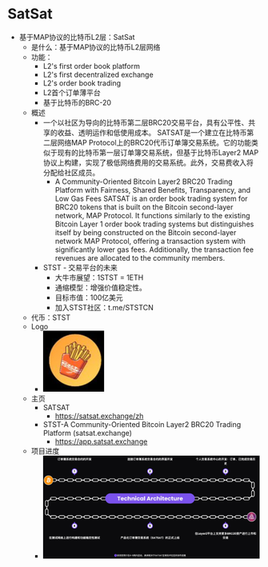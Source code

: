 # SatSat

* 基于MAP协议的比特币L2层：SatSat 
  * 是什么：基于MAP协议的比特币L2层网络 
  * 功能： 
    * L2's first order book platform 
    * L2's first decentralized exchange 
    * L2's order book trading 
    * L2首个订单薄平台 
    * 基于比特币的BRC-20 
  * 概述 
    * 一个以社区为导向的比特币第二层BRC20交易平台，具有公平性、共享的收益、透明运作和低使用成本。 SATSAT是一个建立在比特币第二层网络MAP Protocol上的BRC20代币订单簿交易系统。它的功能类似于现有的比特币第一层订单簿交易系统，但基于比特币Layer2 MAP协议上构建，实现了极低网络费用的交易系统。此外，交易费收入将分配给社区成员。 
      * A Community-Oriented Bitcoin Layer2 BRC20 Trading Platform with Fairness, Shared Benefits, Transparency, and Low Gas Fees SATSAT is an order book trading system for BRC20 tokens that is built on the Bitcoin second-layer network, MAP Protocol. It functions similarly to the existing Bitcoin Layer 1 order book trading systems but distinguishes itself by being constructed on the Bitcoin second-layer network MAP Protocol, offering a transaction system with significantly lower gas fees. Additionally, the transaction fee revenues are allocated to the community members. 
    * STST - 交易平台的未来 
      * 大牛市展望：1STST = 1ETH 
      * 通缩模型：增强价值稳定性。 
      * 目标市值：100亿美元 
      * 加入STST社区：t.me/STSTCN 
  * 代币：STST 
  * Logo
    * ![map_dapp_stst](../../../../assets/img/map_dapp_stst.png)
  * 主页 
    * SATSAT
      * https://satsat.exchange/zh
    * STST-A Community-Oriented Bitcoin Layer2 BRC20 Trading Platform (satsat.exchange)
      * https://app.satsat.exchange
  * 项目进度
    * ![map_dapp_stst_progress](../../../../assets/img/map_dapp_stst_progress.png)
